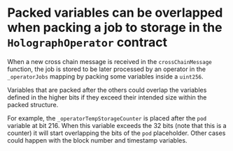 # Packed variables can be overlapped when packing a job to storage in the `HolographOperator` contract

When a new cross chain message is received in the `crossChainMessage` function, the job is stored to be later processed by an operator in the `_operatorJobs` mapping by packing some variables inside a `uint256`. 

Variables that are packed after the others could overlap the variables defined in the higher bits if they exceed their intended size within the packed structure. 

For example, the `_operatorTempStorageCounter` is placed after the `pod` variable at bit 216. When this variable exceeds the 32 bits (note that this is a counter) it will start overlapping the bits of the `pod` placeholder. Other cases could happen with the block number and timestamp variables.
